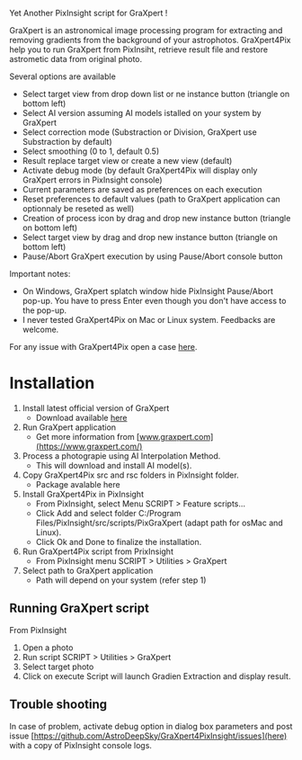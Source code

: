 Yet Another PixInsight script for GraXpert !

GraXpert is an astronomical image processing program for extracting and removing gradients from the background of your astrophotos.
GraXpert4Pix help you to run GraXpert from PixInsiht, retrieve result file and restore astrometic data from original photo.

Several options are available
- Select target view from drop down list or ne instance button (triangle on bottom left)
- Select AI version assuming AI models istalled on your system by GraXpert
- Select correction mode (Substraction or Division, GraXpert use Substraction by default)
- Select smoothing (0 to 1, default 0.5)
- Result replace target view or create a new view (default)
- Activate debug mode (by default GraXpert4Pix will display only GraXpert errors in PixInsight console)
- Current parameters are saved as preferences on each execution
- Reset preferences to default values (path to GraXpert application can optionnaly be reseted as well)
- Creation of process icon by drag and drop new instance button (triangle on bottom left)
- Select target view by drag and drop new instance button (triangle on bottom left)
- Pause/Abort GraXpert execution by using Pause/Abort console button

Important notes:
- On Windows, GraXpert splatch window hide PixInsight Pause/Abort pop-up. You have to press Enter even though you don't have access to the pop-up.
- I never tested GraXpert4Pix on Mac or Linux system. Feedbacks are welcome.

For any issue with GraXpert4Pix open a case [here](https://github.com/AstroDeepSky/GraXpert4PixInsight/issues).


# Installation
1. Install latest official version of GraXpert
	- Download available [here](https://github.com/Steffenhir/GraXpert/releases/latest)
2. Run GraXpert application
	- Get more information from [www.graxpert.com](https://www.graxpert.com/)
3. Process a photograpie using AI Interpolation Method.
	- This will download and install AI model(s).
3. Copy GraXpert4Pix src and rsc folders in PixInsight folder.
	- Package avalable here
4. Install GraXpert4Pix in PixInsight
	- From PixInsight, select Menu SCRIPT > Feature scripts…
	- Click Add and select folder C:/Program Files/PixInsight/src/scripts/PixGraXpert (adapt path for osMac and Linux).
	- Click Ok and Done to finalize the installation.
5. Run GraXpert4Pix script from PrixInsight
	- From PixInsight menu SCRIPT > Utilities > GraXpert
6. Select path to GraXpert application
	- Path will depend on your system (refer step 1)


## Running GraXpert script
From PixInsight
1. Open a photo
2. Run script SCRIPT > Utilities > GraXpert
3. Select target photo
4. Click on execute
Script will launch Gradien Extraction and display result.


## Trouble shooting
In case of problem, activate debug option in dialog box parameters and post issue [https://github.com/AstroDeepSky/GraXpert4PixInsight/issues](here) with a copy of PixInsight console logs.
